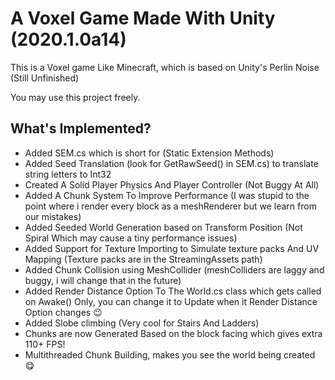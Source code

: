 A Voxel Game Made With Unity (2020.1.0a14)
========================================

This is a Voxel game Like Minecraft, which is based on Unity's Perlin Noise (Still Unfinished)

You may use this project freely.

What's Implemented?
------------------
- Added SEM.cs which is short for (Static Extension Methods)
- Added Seed Translation (look for GetRawSeed() in SEM.cs) to translate string letters to Int32
- Created A Solid Player Physics And Player Controller (Not Buggy At All)
- Added A Chunk System To Improve Performance (I was stupid to the point where i render every block as a meshRenderer but we learn from our mistakes)
- Added Seeded World Generation based on Transform Position (Not Spiral Which may cause a tiny performance issues)
- Added Support for Texture Importing to Simulate texture packs And UV Mapping
(Texture packs are in the StreamingAssets path)
- Added Chunk Collision using MeshCollider (meshColliders are laggy and buggy, i will change that in the future)
- Added Render Distance Option To The World.cs class which gets called on Awake() Only, you can change it to Update when it Render Distance Option changes :wink:
- Added Slobe climbing (Very cool for Stairs And Ladders)
- Chunks are now Generated Based on the block facing which gives extra 110+ FPS!
- Multithreaded Chunk Building, makes you see the world being created :yum:
